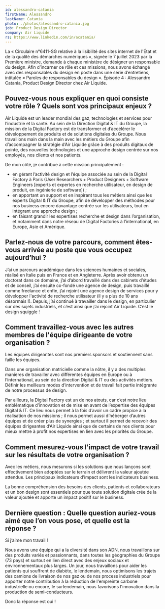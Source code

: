 ```yaml
---
id: alessandro-catania
firstName: Alessandro
lastName: Catania
photo: ./photos/alessandro-catania.jpg
job: Product Design Director
company: Air Liquide
rs: https://www.linkedin.com/in/acatania/
---
```


<p class="fr-text--lead">La «&nbsp;Circulaire n°6411-SG relative à la lisibilité des sites internet de l'État et de la qualité des démarches numériques&nbsp;», signée le 7 juillet 2023 par la Première ministre, demande à chaque ministère de désigner un responsable du design. Afin d’incarner ce rôle et ces missions, nous avons échangé avec des responsables du design en poste dans une série d’entretiens, intitulée «&nbsp;Paroles de responsables du design&nbsp;». Épisode 4&nbsp;: Alessandro Catania, <span lang="en">Product Design Director</span> chez Air&nbsp;Liquide.</p>

<h2 class="fr-h6">Pouvez-vous nous expliquer en quoi consiste votre rôle&nbsp;? Quels sont vos principaux enjeux&nbsp;?</h2>

Air&nbsp;Liquide est un leader mondial des gaz, technologies et services pour l’industrie et la santé. Au sein de la Direction Digital & <span lang="en">IT</span> du Groupe, la mission de la <span lang="en">Digital Factory</span> est de transformer et d’accélérer le développement de produits et de solutions digitales du Groupe. Nous travaillons main dans la main avec les métiers du Groupe afin d’accompagner la stratégie d’Air&nbsp;Liquide grâce à des produits digitaux de pointe, des nouvelles technologies et une approche design centrée sur nos employés, nos clients et nos patients.

De mon côté, je contribue à cette mission principalement&nbsp;:
- en gérant l’activité design et l’équipe associée au sein de la <span lang="en">Digital Factory</span> à Paris (User Researchers + Product Designers + Software Engineers [experts et expertes en recherche utilisateur, en design de produit, en ingénierie de software])&nbsp;;
- en apportant un support et en inspirant tous les métiers ainsi que les experts Digital & <span lang="en">IT</span> du Groupe, afin de développer des méthodes pour nos business encore davantage centrée sur les utilisateurs, tout en intégrant une approche design&nbsp;;
- en faisant grandir les expertises recherche et design dans l’organisation, et notamment dans notre réseau de <span lang="en">Digital Factories</span> à l’international, en Europe, Asie et Amérique.

<h2 class="fr-h6">Parlez-nous de votre parcours, comment êtes-vous arrivée au poste que vous occupez aujourd’hui&nbsp;?</h2>

J’ai un parcours académique dans les sciences humaines et sociales, réalisé en Italie puis en France et en Angleterre. Après avoir obtenu un doctorat dans ce domaine, j’ai d’abord travaillé dans des cabinets d’études et de conseil, j’ai ensuite co-fondé une agence de design, puis travaillé comme <span lang="en">freelance</span> et enfin, j’ai rejoint une agence design de services pour y développer l'activité de recherche utilisateur (il y a plus de 10 ans désormais&nbsp;!). Depuis, j’ai continué à travailler dans le design, en particulier sur des sujets industriels, et c’est ainsi que j’ai rejoint Air&nbsp;Liquide. C’est le design squiggle&nbsp;!

<h2 class="fr-h6">Comment travaillez-vous avec les autres membres de l'équipe dirigeante de votre organisation&nbsp;?</h2>

Les équipes dirigeantes sont nos premiers sponsors et soutiennent sans faille les équipes.

Dans une organisation matricielle comme la nôtre, il y a des multiples manières de travailler avec différentes équipes en Europe ou à l’international, au sein de la direction Digital & <span lang="en">IT</span> ou des activités métiers. Définir les meilleurs modes d’intervention et de travail fait partie intégrante de notre processus de design.

Par ailleurs, la <span lang="en">Digital Factory</span> est un de nos atouts, car c’est notre lieu emblématique d’innovation et de mise en avant de l’expertise des équipes Digital & <span lang="en">IT</span>. Ce lieu nous permet à la fois d’avoir un cadre propice à la réalisation de nos missions&nbsp;; il nous permet aussi d’héberger d’autres équipes et de créer plus de synergies&nbsp;; et surtout il permet de recevoir des équipes dirigeantes d’Air&nbsp;Liquide ainsi que de certains de nos clients pour mieux mettre à profit nos expertises en lien avec les priorités du Groupe.

<h2 class="fr-h6">Comment mesurez-vous l'impact de votre travail sur les résultats de votre organisation&nbsp;?</h2>

Avec les métiers, nous mesurons si les solutions que nous lançons sont effectivement bien adoptées sur le terrain et délivrent la valeur ajoutée attendue. Les principaux indicateurs d’impact sont les indicateurs business.

La bonne compréhension des besoins des clients, patients et collaborateurs et un bon design sont essentiels pour que toute solution digitale crée de la valeur ajoutée et apporte un impact positif sur le business.

<h2 class="fr-h6">Dernière question&nbsp;: Quelle question auriez-vous aimé que l’on vous pose, et quelle est la réponse&nbsp;?</h2>

Si j’aime mon travail&nbsp;! 

Nous avons une équipe qui a la diversité dans son ADN, nous travaillons sur des produits variés et passionnants, dans toutes les géographies du Groupe (73 pays) et surtout en lien direct avec des enjeux sociaux et environnementaux plus larges. Un jour, nous travaillons pour aider les patients qui souffrent de diabète, le lendemain, nous optimisons les trajets des camions de livraison de nos gaz ou de nos process industriels pour apporter notre contribution à la réduction de l'empreinte carbone industrielle ou encore, le surlendemain, nous favorisons l'innovation dans la production de semi-conducteurs.

Donc la réponse est oui&nbsp;!
